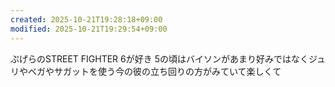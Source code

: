 ```yaml
---
created: 2025-10-21T19:28:18+09:00
modified: 2025-10-21T19:29:54+09:00
---
```


ぷげらのSTREET FIGHTER 6が好き
5の頃はバイソンがあまり好みではなくジュリやベガやサガットを使う今の彼の立ち回りの方がみていて楽しくて
